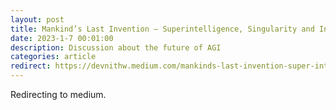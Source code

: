 ```yaml
---
layout: post
title: Mankind’s Last Invention — Superintelligence, Singularity and Intelligence Explosion
date: 2023-1-7 00:01:00
description: Discussion about the future of AGI
categories: article
redirect: https://devnithw.medium.com/mankinds-last-invention-super-intelligence-singularity-and-intelligence-explosion-47ffbbb0f7f9
---
```


Redirecting to medium.
